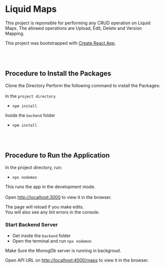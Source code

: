 # Liquid Maps

This project is reponsible for performing any CRUD operation on Liquid Maps.
The allowed operations are Upload, Edit, Delete and Version Mapping.

This project was bootstrapped with [Create React App](https://github.com/facebook/create-react-app).

<br></br>
## Procedure to Install the Packages
Clone the Directory
Perform the following command to install the Packages:
<br></br>
In the `project directory`
- `npm install`

Inside the `backend` folder
- `npm install`

<br></br>
## Procedure to Run the Application
In the project directory, run:
- `npx nodemon`

This runs the app in the development mode.
<br></br>
Open [http://localhost:3000](http://localhost:3000) to view it in the browser.

The page will reload if you make edits.<br>
You will also see any lint errors in the console.

### Start Backend Server

- Get inside the `backend` folder
- Open the terminal and run `npx nodemon`

Make Sure the MonogDb server is running in backgroud.

Open API URL on [http://localhost:4000/maps](http://localhost:4000/maps) to view it in the browser.


